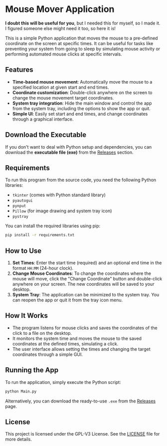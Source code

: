 # Mouse Mover Application

**I doubt this will be useful for you**, but I needed this for myself, so I made it. I figured someone else might need it too, so here it is!

This is a simple Python application that moves the mouse to a pre-defined coordinate on the screen at specific times. It can be useful for tasks like preventing your system from going to sleep by simulating mouse activity or performing automated mouse clicks at specific intervals.

## Features

- **Time-based mouse movement**: Automatically move the mouse to a specified location at given start and end times.
- **Coordinate customization**: Double-click anywhere on the screen to change the mouse movement target coordinates.
- **System tray integration**: Hide the main window and control the app from the system tray, including the options to show the app or quit.
- **Simple UI**: Easily set start and end times, and change coordinates through a graphical interface.

## Download the Executable

If you don't want to deal with Python setup and dependencies, you can download the **executable file (exe)** from the [Releases](https://github.com/your-repo-link/releases) section.

## Requirements

To run this program from the source code, you need the following Python libraries:

- `tkinter` (comes with Python standard library)
- `pyautogui`
- `pynput`
- `Pillow` (for image drawing and system tray icon)
- `pystray`
  
You can install the required libraries using pip:

```bash
pip install -r requirements.txt
```

## How to Use

1. **Set Times**: Enter the start time (required) and an optional end time in the format `HH:MM` (24-hour clock).
2. **Change Mouse Coordinates**: To change the coordinates where the mouse will move, click the "Change Coordinate" button and double-click anywhere on your screen. The new coordinates will be saved to your desktop.
3. **System Tray**: The application can be minimized to the system tray. You can reopen the app or quit it from the tray icon menu.

## How It Works

- The program listens for mouse clicks and saves the coordinates of the click to a file on the desktop.
- It monitors the system time and moves the mouse to the saved coordinates at the defined times, simulating a click.
- The user interface allows setting the times and changing the target coordinates through a simple GUI.

## Running the App

To run the application, simply execute the Python script:

```bash
python Main.py
```

Alternatively, you can download the ready-to-use `.exe` from the [Releases](https://github.com/Amirabbasjadidi/Mouse-Mover/releases/) page.

## License

This project is licensed under the GPL-V3 License. See the [LICENSE](LICENSE) file for more details.
